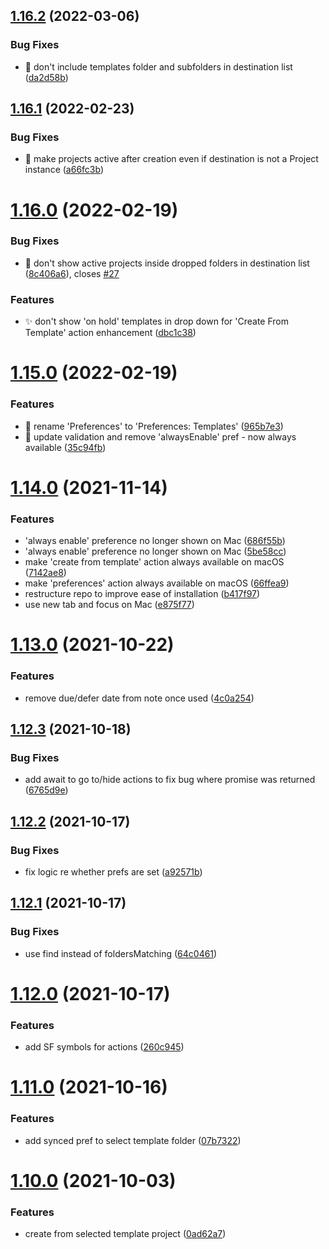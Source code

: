 ## [1.16.2](https://github.com/ksalzke/templates-for-omnifocus/compare/v1.16.1...v1.16.2) (2022-03-06)


### Bug Fixes

* :bug: don't include templates folder and subfolders in destination list ([da2d58b](https://github.com/ksalzke/templates-for-omnifocus/commit/da2d58b2e4faff006b2a2f27759051e45468e57c))



## [1.16.1](https://github.com/ksalzke/templates-for-omnifocus/compare/v1.16.0...v1.16.1) (2022-02-23)


### Bug Fixes

* :bug: make projects active after creation even if destination is not a Project instance ([a66fc3b](https://github.com/ksalzke/templates-for-omnifocus/commit/a66fc3b82f0dc0464bf66095b203eec94e273e7f))



# [1.16.0](https://github.com/ksalzke/templates-for-omnifocus/compare/v1.15.0...v1.16.0) (2022-02-19)


### Bug Fixes

* :bug: don't show active projects inside dropped folders in destination list ([8c406a6](https://github.com/ksalzke/templates-for-omnifocus/commit/8c406a688384c42248e0299994f7f6342c4ca35b)), closes [#27](https://github.com/ksalzke/templates-for-omnifocus/issues/27)


### Features

* :sparkles: don't show 'on hold' templates in drop down for 'Create From Template' action enhancement ([dbc1c38](https://github.com/ksalzke/templates-for-omnifocus/commit/dbc1c389dbc202b6c184dd0e9271e2ecd00621f2))



# [1.15.0](https://github.com/ksalzke/templates-for-omnifocus/compare/v1.14.0...v1.15.0) (2022-02-19)


### Features

* :lipstick: rename 'Preferences' to 'Preferences: Templates' ([965b7e3](https://github.com/ksalzke/templates-for-omnifocus/commit/965b7e3879c0c21f84a0e2356100763dd886fbe4))
* :lipstick: update validation and remove 'alwaysEnable' pref - now always available ([35c94fb](https://github.com/ksalzke/templates-for-omnifocus/commit/35c94fb1c3fa22d8e8b957bbe0bd23cc023456a5))



# [1.14.0](https://github.com/ksalzke/templates-for-omnifocus/compare/v1.13.0...v1.14.0) (2021-11-14)


### Features

* 'always enable' preference no longer shown on Mac ([686f55b](https://github.com/ksalzke/templates-for-omnifocus/commit/686f55bd14dd8adc57ee2e856aa04a3a6407b2b8))
* 'always enable' preference no longer shown on Mac ([5be58cc](https://github.com/ksalzke/templates-for-omnifocus/commit/5be58cc7d1f2a979b49051e528c31e91d3dff6e9))
* make 'create from template' action always available on macOS ([7142ae8](https://github.com/ksalzke/templates-for-omnifocus/commit/7142ae8e1f1d615549e276195255566b2710f7f3))
* make 'preferences' action always available on macOS ([66ffea9](https://github.com/ksalzke/templates-for-omnifocus/commit/66ffea9e6206a7b6ca6ca4178dc562d4941ae7c3))
* restructure repo to improve ease of installation ([b417f97](https://github.com/ksalzke/templates-for-omnifocus/commit/b417f971b553d09d99cdb430d96541f2ea2b5ff6))
* use new tab and focus on Mac ([e875f77](https://github.com/ksalzke/templates-for-omnifocus/commit/e875f77e128d5dfa1a25ea5dc34be82da4d96719))



# [1.13.0](https://github.com/ksalzke/templates-for-omnifocus/compare/v1.12.3...v1.13.0) (2021-10-22)


### Features

* remove due/defer date from note once used ([4c0a254](https://github.com/ksalzke/templates-for-omnifocus/commit/4c0a2546e4f16969873f394cc7e578c09e88eee0))



## [1.12.3](https://github.com/ksalzke/templates-for-omnifocus/compare/v1.12.2...v1.12.3) (2021-10-18)


### Bug Fixes

* add await to go to/hide actions to fix bug where promise was returned ([6765d9e](https://github.com/ksalzke/templates-for-omnifocus/commit/6765d9e6965ed54cb16344dc01fa3e8607dd6e0a))



## [1.12.2](https://github.com/ksalzke/templates-for-omnifocus/compare/v1.12.1...v1.12.2) (2021-10-17)


### Bug Fixes

* fix logic re whether prefs are set ([a92571b](https://github.com/ksalzke/templates-for-omnifocus/commit/a92571b2d9b1e3138adb2dd96d09bdf70aeba161))



## [1.12.1](https://github.com/ksalzke/templates-for-omnifocus/compare/v1.12.0...v1.12.1) (2021-10-17)


### Bug Fixes

* use find instead of foldersMatching ([64c0461](https://github.com/ksalzke/templates-for-omnifocus/commit/64c04615c9832d53650904de32b4c576710cb85d))



# [1.12.0](https://github.com/ksalzke/templates-for-omnifocus/compare/v1.11.0...v1.12.0) (2021-10-17)


### Features

* add SF symbols for actions ([260c945](https://github.com/ksalzke/templates-for-omnifocus/commit/260c9459166082b90ceb4e02226a30c51c64a115))



# [1.11.0](https://github.com/ksalzke/templates-for-omnifocus/compare/v1.10.0...v1.11.0) (2021-10-16)


### Features

* add synced pref to select template folder ([07b7322](https://github.com/ksalzke/templates-for-omnifocus/commit/07b7322634ddc6351af4172ea7e61e25cad86442))



# [1.10.0](https://github.com/ksalzke/templates-for-omnifocus/compare/0ad62a7bd0f1d94ed711cd485bd0ef98f5e427dc...v1.10.0) (2021-10-03)


### Features

* create from selected template project ([0ad62a7](https://github.com/ksalzke/templates-for-omnifocus/commit/0ad62a7bd0f1d94ed711cd485bd0ef98f5e427dc))



